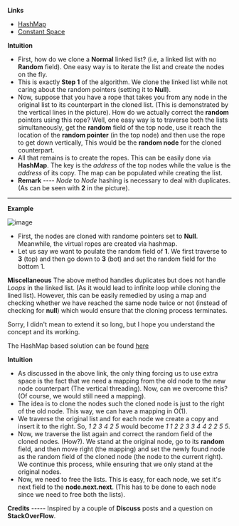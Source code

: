 **Links**

* [HashMap](https://leetcode.com/problems/copy-list-with-random-pointer/discuss/258935/Detailed-Explanation-with-Pictures-C%2B%2BJavaScript)
* [Constant Space](https://leetcode.com/problems/copy-list-with-random-pointer/discuss/259563/Detailed-Explanation-Constant-Space-C%2B%2BJavaScript)


**Intuition**
* First, how do we clone a **Normal** linked list? (i.e, a linked list with no **Random** field). One easy way is to iterate the list and create the nodes on the fly. 
* This is exactly **Step 1** of the algorithm. We clone the linked list while not caring about the random pointers (setting it to **Null**).
* Now, suppose that you have a rope that takes you from any node in the original list to its counterpart in the cloned list. (This is demonstrated by the vertical lines in the picture). How do we actually correct the **random** pointers using this rope? Well, one easy way is to traverse both the lists simultaneously, get the **random** field of the top node, use it reach the location of the **random pointer** (in the top node) and then use the rope to get down vertically, This would be the **random node** for the cloned counterpart.
* All that remains is to create the ropes. This can be easily done via **HashMap**. The key is the *address* of the top nodes while the value is the *address* of its copy. The map can be populated while creating the list. 
* **Remark** ---- *Node* to *Node* hashing is necessary to deal with duplicates. (As can be seen with **2** in the picture).

---

**Example**

![image](https://assets.leetcode.com/users/just__a__visitor/image_1553084036.png)

* First, the nodes are cloned with randome pointers set to **Null**. Meanwhile, the virtual ropes are created via hashmap.
* Let us say we want to poulate the random field of **1**. We first traverse to **3** (top) and then go down to **3** (bot) and set the random field for the bottom 1.

**Miscellaneous**
The above method handles duplicates but does not handle *Loops* in the linked list. (As it would lead to infinite loop while cloning the lined list). However, this can be easily remedied by using a map and checking whether we have reached the same node twice or not (instead of checking for **null**) which would ensure that the cloning process terminates.


Sorry, I didn't mean to extend it so long, but I hope you understand the concept and its working.




The HashMap based solution can be found [here](https://leetcode.com/problems/copy-list-with-random-pointer/discuss/258935/Detailed-Explanation-with-Pictures-C%2B%2BJavaScript)

**Intuition**
* As discussed in the above link, the only thing forcing us to use extra space is the fact that we need a mapping from the old node to the new node counterpart (The vertical threading). Now, can we overcome this? (Of course, we would still need a mapping).
* The idea is to clone the nodes such the cloned node is just to the right of the old node. This way, we can have a mapping in O(1).
* We traverse the original list and for each node we create a copy and insert it to the right. So, *1 2 3 4 2 5* would become *1 1 2 2 3 3 4 4 2 2 5 5*. 
* Now, we traverse the list again and correct the random field of the cloned nodes. (How?). We stand at the original node, go to its **random** field, and then move right (the mapping) and set the newly found node as the random field of the cloned node (the node to the current right). We continue this process, while ensuring that we only stand at the original nodes.
* Now, we need to free the lists. This is easy, for each node, we set it's next field to the **node.next.next**. (This has to be done to each node since we need to free both the lists).

**Credits** ----- Inspired by a couple of **Discuss** posts and a question on **StackOverFlow**.

